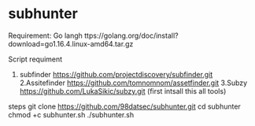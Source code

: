 # subhunter


Requirement:
Go langh ttps://golang.org/doc/install?download=go1.16.4.linux-amd64.tar.gz

Script requiment
1. subfinder https://github.com/projectdiscovery/subfinder.git
2.Assitefinder https://github.com/tomnomnom/assetfinder.git
3.Subzy https://github.com/LukaSikic/subzy.git
(first intsall this all tools)

steps
git clone https://github.com/98datsec/subhunter.git
cd subhunter
chmod +c subhunter.sh
./subhunter.sh
